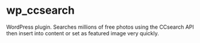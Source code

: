 # wp_ccsearch
WordPress plugin. Searches millions of free photos using the CCsearch API then insert into content or set as featured image very quickly.
